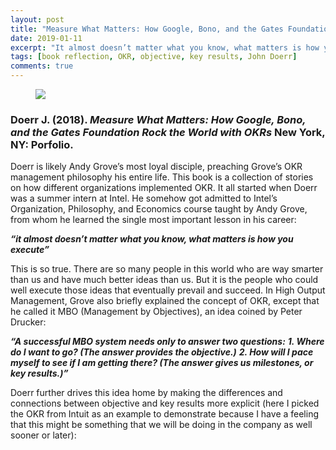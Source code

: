 ```yaml
---
layout: post
title: "Measure What Matters: How Google, Bono, and the Gates Foundation Rock the World with OKRs"
date: 2019-01-11
excerpt: "It almost doesn’t matter what you know, what matters is how you execute."
tags: [book reflection, OKR, objective, key results, John Doerr]
comments: true
---
```


<figure>
        <a href="https://i.imgur.com/w5Jd5QB.jpg"><img src="https://i.imgur.com/w5Jd5QB.jpg"></a>
</figure>

### Doerr J. (2018). *Measure What Matters: How Google, Bono, and the Gates Foundation Rock the World with OKRs* New York, NY: Porfolio.

Doerr is likely Andy Grove’s most loyal disciple, preaching Grove’s OKR management philosophy his entire life. This book is a collection of stories on how different organizations implemented OKR. It all started when Doerr was a summer intern at Intel. He somehow got admitted to Intel’s Organization, Philosophy, and Economics course taught by Andy Grove, from whom he learned the single most important lesson in his career: 

***“it almost doesn’t matter what you know, what matters is how you execute”***

This is so true. There are so many people in this world who are way smarter than us and have much better ideas than us. But it is the people who could well execute those ideas that eventually prevail and succeed. In High Output Management, Grove also briefly explained the concept of OKR, except that he called it MBO (Management by Objectives), an idea coined by Peter Drucker:

***“A successful MBO system needs only to answer two questions:***
***1.  Where do I want to go? (The answer provides the objective.)***
***2.  How will I pace myself to see if I am getting there? (The answer gives us milestones, or key results.)”***

Doerr further drives this idea home by making the differences and connections between objective and key results more explicit (here I picked the OKR from Intuit as an example to demonstrate because I have a feeling that this might be something that we will be doing in the company as well sooner or later):

<figure>
        <a href=">https://i.imgur.com/eNV5lzd.png"<img src="https://i.imgur.com/eNV5lzd.png></a>
</figure>

**Differences**

While objective is a high level statement of the vision (“Enable every Intuit workers to make decisions based on “live” data), key results has to be measurable: 

***“at the end you can look, and without any arguments: Did I do that or did I not do it? Yes? No? Simple. No judgements in it” (John Doerr)***
***“to be useful a key result must contain very specific wording and dates, so that when deadline time arrives, there is no room for ambiguity” (Andy Grove)***

All the above four key results could be clearly answered in a binary format but then they lack a deadline, which makes it hard for people to understand whether they are on track or not from a schedule perspective.

**Connections**

The successful completion of the key results guarantees the attainment of the objective. When those four key results are successfully completed, then workers in intuit would have both the technology and the skill sets to make decisions based on “live” data. Here is an example of wrong pairing of objectives and key results that I think of: let’s say our objective is to be the fastest running person in the world. Choosing the key result “running faster than Usain Bolt” would not guarantees the attainment of that objective because maybe you run faster than him when he’s not performing at his peak or when he is sick or when he is not running at his full speed, there are all these other uncertainties that could allow you to “run faster than Usain Bolt” but not becoming “the fastest running person in the world”. A better alternative for key result would be “run 100m in less than 9.58 seconds (the current world record for 100m).

Similar to Doerr, another thing I really like is the explicit of the phrase “as measured by” introduced by Bill Davidow. By using this phrase, we could make our OKR in the following structure:


***“We will achieve a certain OBJECTIVE as measured by the following KEY RESULTS...”***

This structure makes it easy for me to ensure the right pairing of objective and key results.

While In general there are a lot more attention and literature around the power of OKR, I would also like to ensure that we don’t miss the often forgotten younger sibling of OKR: CFR, which Doerr dedicates the second part of the book to. 

CFR stands for conversation, feedback and recognition. In a nutshell, CFR is needed because it wraps OKR with humanity. Doerr describes it really well:


***“What business leaders have learned, very painfully, is that individuals cannot be reduced to numbers. Even Peter Drucker, the champion of well-measured goals, understood the limits of calibration. A manager’s “first role,” Drucker said, “is the personal one. It’s the relationship with people, the development of mutual confidence . . . the creation of a community.” Or as Albert Einstein observed, “Not everything that can be counted counts, and not everything that counts can be counted”**
